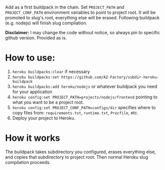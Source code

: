 Add as a first buildpack in the chain. Set `PROJECT_PATH` and `PROJECT_CONF_PATH` environment variables to point to project root. It will be promoted to slug's root, everything else will be erased. Following buildpack (e.g. nodejs) will finish slug compilation.

**Disclaimer:** I may change the code without notice, so always pin to specific github version. Provided as is.

# How to use:
1. `heroku buildpacks:clear` if necessary
2. `heroku buildpacks:set https://github.com/AZ-Factory/subdir-heroku-buildpack`
3. `heroku buildpacks:add heroku/nodejs` or whatever buildpack you need for your application
4. `heroku config:set PROJECT_PATH=projects/nodejs/frontend` pointing to what you want to be a project root.
5. `heroku config:set PROJECT_CONF_PATH=configs/dir` specifies where to copy files from: `requirements.txt`, `runtime.txt`, `Procfile`, etc.
6. Deploy your project to Heroku.

# How it works
The buildpack takes subdirectory you configured, erases everything else, and copies that subdirectory to project root. Then normal Heroku slug compilation proceeds.
